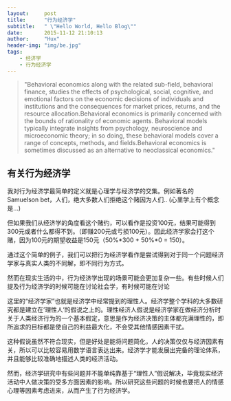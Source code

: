 ```yaml
---
layout:     post
title:      "行为经济学"
subtitle:   " \"Hello World, Hello Blog\""
date:       2015-11-12 21:10:13
author:     "Hux"
header-img: "img/be.jpg"
tags:
    - 经济学
    - 行为经济学
---
```


> "Behavioral economics along with the related sub-field, behavioral finance, studies the effects of psychological, social, cognitive, and emotional factors on the economic decisions of individuals and institutions and the consequences for market prices, returns, and the resource allocation.Behavioral economics is primarily concerned with the bounds of rationality of economic agents. Behavioral models typically integrate insights from psychology, neuroscience and microeconomic theory; in so doing, these behavioral models cover a range of concepts, methods, and fields.Behavioral economics is sometimes discussed as an alternative to neoclassical economics."

## 有关行为经济学

我对行为经济学最简单的定义就是心理学与经济学的交集。例如著名的Samuelson bet，人们，绝大多数人们拒绝这个赌因为人们..
(心里学上有个概念是…)

但如果我们从经济学的角度看这个赌约，可以看作是投资100元，结果可能得到300元或者什么都得不到。（即赚200元或亏损100元）。因此经济学家会打这个赌，因为100元的期望收益是150元（50%*300 + 50%*0 = 150）。

通过这个简单的例子，我们可以把行为经济学看作是尝试得到对于同一个问题经济学家与真实人类的不同解，即不同行为方式。

然而在现实生活的中，行为经济学出现的场景可能会更加复杂一些。有些时候人们提及行为经济学的时候可能在讨论社会学，有时候可能在讨论

这里的“经济学家”也就是经济学中经常提到的理性人。经济学整个学科的大多数研究都是建立在’理性人’的假说之上的。理性经济人假说是经济学家在做经济分析时关于人类经济行为的一个基本假定，意思是作为经济决策的主体都充满理性的，即所追求的目标都是使自己的利益最大化，不会受其他情感因素干扰。

这种假说虽然不符合现实，但是好处是能将问题简化，人的决策仅仅与经济因素有关，所以可以比较容易用数学语言表达出来。经济学才能发展出完备的理论体系，并且能够比较准确地描述人类的经济活动。

然而，经济学研究中有些问题并不能单纯靠基于“理性人”假说解决，毕竟现实经济活动中人做决策的受多方面因素的影响。所以研究这些问题的时候也要把人的情感心理等因素考虑进来，从而产生了行为经济学。







